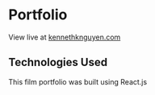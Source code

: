 # Portfolio

View live at [kennethknguyen.com](https://kennethknguyen.com)

## Technologies Used

This film portfolio was built using React.js
